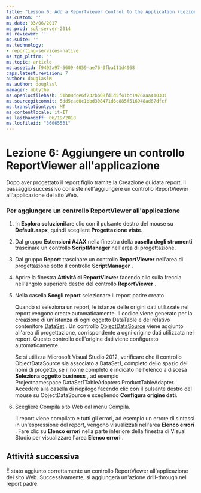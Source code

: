 ```yaml
---
title: "Lesson 6: Add a ReportViewer Control to the Application (Lezione 6: Aggiungere un controllo ReportViewer all'applicazione) | Microsoft Docs"
ms.custom: ''
ms.date: 03/06/2017
ms.prod: sql-server-2014
ms.reviewer: ''
ms.suite: ''
ms.technology:
- reporting-services-native
ms.tgt_pltfrm: ''
ms.topic: article
ms.assetid: f9492a97-5609-4059-ae76-0fba111d4968
caps.latest.revision: 7
author: douglaslM
ms.author: douglasl
manager: mblythe
ms.openlocfilehash: 51b08dce6f232bb08fd1d5f41bc1976aaa410331
ms.sourcegitcommit: 5dd5cad0c1bbd308471d6c885f516948ad67dfcf
ms.translationtype: MT
ms.contentlocale: it-IT
ms.lasthandoff: 06/19/2018
ms.locfileid: "36065531"
---
```

# <a name="lesson-6-add-a-reportviewer-control-to-the-application"></a>Lezione 6: Aggiungere un controllo ReportViewer all'applicazione
  Dopo aver progettato il report figlio tramite la Creazione guidata report, il passaggio successivo consiste nell'aggiungere un controllo ReportViewer all'applicazione del sito Web.  
  
### <a name="to-add-a-reportviewer-control-to-the-application"></a>Per aggiungere un controllo ReportViewer all'applicazione  
  
1.  In **Esplora soluzioni**fare clic con il pulsante destro del mouse su **Default.aspx**, quindi scegliere **Progettazione viste**.  
  
2.  Dal gruppo **Estensioni AJAX** nella finestra della **casella degli strumenti** trascinare un controllo **ScriptManager** nell'area di progettazione.  
  
3.  Dal gruppo **Report** trascinare un controllo **ReportViewer** nell'area di progettazione sotto il controllo **ScriptManager** .  
  
4.  Aprire la finestra **Attività di ReportViewer** facendo clic sulla freccia nell'angolo superiore destro del controllo **ReportViewer** .  
  
5.  Nella casella **Scegli report** selezionare il report padre creato.  
  
     Quando si seleziona un report, le istanze delle origini dati utilizzate nel report vengono create automaticamente. Il codice viene generato per la creazione di un'istanza di ogni oggetto DataTable e del relativo contenitore [DataSet](http://msdn.microsoft.com/library/system.data.dataset\(v=vs.100\).aspx) . Un controllo [ObjectDataSource](http://msdn.microsoft.com/library/system.web.ui.webcontrols.objectdatasource\(v=vs.100\).aspx) viene aggiunto all'area di progettazione, corrispondente a ogni origine dati utilizzata nel report. Questo controllo dell'origine dati viene configurato automaticamente.  
  
     Se si utilizza Microsoft Visual Studio 2012, verificare che il controllo ObjectDataSource sia associato a DataSet1, completo dello spazio dei nomi di progetto, se il nome completo è indicato nell'elenco a discesa **Seleziona oggetto business** , ad esempio Projectnamespace.DataSet1TableAdapters.ProductTableAdapter. Accedere alla casella di riepilogo facendo clic con il pulsante destro del mouse su ObjectDataSource e scegliendo **Configura origine dati**.  
  
6.  Scegliere Compila sito Web dal menu Compila.  
  
     Il report viene compilato e tutti gli errori, ad esempio un errore di sintassi in un'espressione del report, vengono visualizzati nell'area **Elenco errori** . Fare clic su **Elenco errori** nella parte inferiore della finestra di Visual Studio per visualizzare l'area **Elenco errori** .  
  
## <a name="next-task"></a>Attività successiva  
 È stato aggiunto correttamente un controllo ReportViewer all'applicazione del sito Web. Successivamente, si aggiungerà un'azione drill-through nel report padre.  
  
  